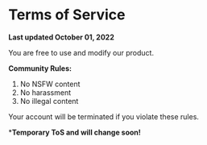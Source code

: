 # Terms of Service

**Last updated October 01, 2022**

You are free to use and modify our product.

**Community Rules:**

1. No NSFW content
2. No harassment
3. No illegal content

Your account will be terminated if you violate these rules.

***Temporary ToS and will change soon!**